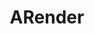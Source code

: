 ---
title: ARender
sidebar_position: 10
Theme: dev
Icon: fa fa-eye
Description : Configurer un profil `ARender` pour adapter la visualisation de documents à vos besoins.
StartPage : getting-started
Duration : 20m
visible : false
---
